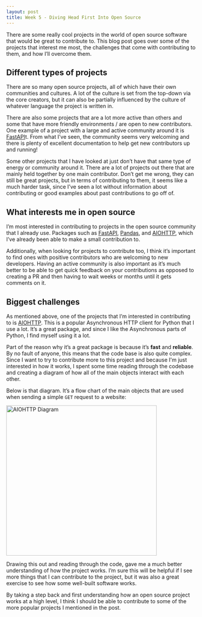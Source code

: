 ```yaml
---
layout: post
title: Week 5 - Diving Head First Into Open Source
---
```


There are some really cool projects in the world of open source software that would be great to contribute to. This blog post goes over some of the projects that interest me most, the challenges that come with contributing to them, and how I’ll overcome them.

<!--more-->

## Different types of projects

There are so many open source projects, all of which have their own communities and cultures. A lot of the culture is set from the top-down via the core creators, but it can also be partially influenced by the culture of whatever language the project is written in. 

There are also some projects that are a lot more active than others and some that have more friendly environments / are open to new contributors. One example of a project with a large and active community around it is [FastAPI](https://github.com/fastapi/fastapi)t. From what I’ve seen, the community seems very welcoming and there is plenty of excellent documentation to help get new contributors up and running!

Some other projects that I have looked at just don’t have that same type of energy or community around it. There are a lot of projects out there that are mainly held together by one main contributor. Don’t get me wrong, they can still be great projects, but in terms of contributing to them, it seems like a much harder task, since I’ve seen a lot without information about contributing or good examples about past contributions to go off of.

## What interests me in open source

I’m most interested in contributing to projects in the open source community that I already use. Packages such as [FastAPI](https://fastapi.tiangolo.com/), [Pandas](https://pandas.pydata.org/), and [AIOHTTP](https://docs.aiohttp.org/en/stable/), which I’ve already been able to make a small contribution to. 

Additionally, when looking for projects to contribute too, I think it’s important to find ones with positive contributors who are welcoming to new developers. Having an active community is also important as it’s much better to be able to get quick feedback on your contributions as opposed to creating a PR and then having to wait weeks or months until it gets comments on it.

## Biggest challenges

As mentioned above, one of the projects that I’m interested in contributing to is [AIOHTTP](https://docs.aiohttp.org/en/stable/). This is a popular Asynchronous HTTP client for Python that I use a lot. It’s a great package, and since I like the Asynchronous parts of Python, I find myself using it a lot.

Part of the reason why it’s a great package is because it’s **fast** and **reliable**. By no fault of anyone, this means that the code base is also quite complex. Since I want to try to contribute more to this project and because I'm just interested in how it works, I spent some time reading through the codebase and creating a diagram of how all of the main objects interact with each other.

Below is that diagram. It’s a flow chart of the main objects that are used when sending a simple `GET` request to a website: 

<img width="400px" src="/jpjacobpadilla-weekly/images/week5-image.jpg" alt="AIOHTTP Diagram">

Drawing this out and reading through the code, gave me a much better understanding of how the project works. I’m sure this will be helpful if I see more things that I can contribute to the project, but it was also a great exercise to see how some well-built software works.

By taking a step back and first understanding how an open source project works at a high level, I think I should be able to contribute to some of the more popular projects I mentioned in the post.

